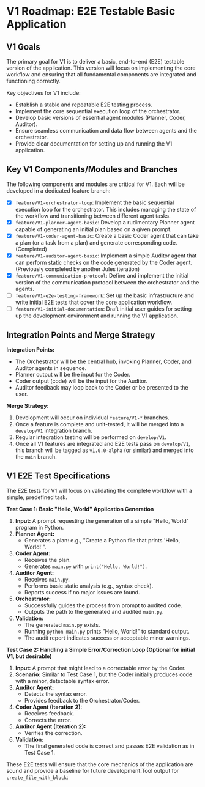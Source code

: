 # V1 Roadmap: E2E Testable Basic Application

## V1 Goals

The primary goal for V1 is to deliver a basic, end-to-end (E2E) testable version of the application. This version will focus on implementing the core workflow and ensuring that all fundamental components are integrated and functioning correctly.

Key objectives for V1 include:
-   Establish a stable and repeatable E2E testing process.
-   Implement the core sequential execution loop of the orchestrator.
-   Develop basic versions of essential agent modules (Planner, Coder, Auditor).
-   Ensure seamless communication and data flow between agents and the orchestrator.
-   Provide clear documentation for setting up and running the V1 application.

## Key V1 Components/Modules and Branches

The following components and modules are critical for V1. Each will be developed in a dedicated feature branch:

-   [x] `feature/V1-orchestrator-loop`: Implement the basic sequential execution loop for the orchestrator. This includes managing the state of the workflow and transitioning between different agent tasks.
-   [x] `feature/V1-planner-agent-basic`: Develop a rudimentary Planner agent capable of generating an initial plan based on a given prompt.
-   [x] `feature/V1-coder-agent-basic`: Create a basic Coder agent that can take a plan (or a task from a plan) and generate corresponding code. (Completed)
-   [x] `feature/V1-auditor-agent-basic`: Implement a simple Auditor agent that can perform static checks on the code generated by the Coder agent. (Previously completed by another Jules iteration)
-   [x] `feature/V1-communication-protocol`: Define and implement the initial version of the communication protocol between the orchestrator and the agents.
-   [ ] `feature/V1-e2e-testing-framework`: Set up the basic infrastructure and write initial E2E tests that cover the core application workflow.
-   [ ] `feature/V1-initial-documentation`: Draft initial user guides for setting up the development environment and running the V1 application.

## Integration Points and Merge Strategy

**Integration Points:**
-   The Orchestrator will be the central hub, invoking Planner, Coder, and Auditor agents in sequence.
-   Planner output will be the input for the Coder.
-   Coder output (code) will be the input for the Auditor.
-   Auditor feedback may loop back to the Coder or be presented to the user.

**Merge Strategy:**
1.  Development will occur on individual `feature/V1-*` branches.
2.  Once a feature is complete and unit-tested, it will be merged into a `develop/V1` integration branch.
3.  Regular integration testing will be performed on `develop/V1`.
4.  Once all V1 features are integrated and E2E tests pass on `develop/V1`, this branch will be tagged as `v1.0.0-alpha` (or similar) and merged into the `main` branch.

## V1 E2E Test Specifications

The E2E tests for V1 will focus on validating the complete workflow with a simple, predefined task.

**Test Case 1: Basic "Hello, World" Application Generation**
1.  **Input:** A prompt requesting the generation of a simple "Hello, World" program in Python.
2.  **Planner Agent:**
    *   Generates a plan: e.g., "Create a Python file that prints 'Hello, World!'".
3.  **Coder Agent:**
    *   Receives the plan.
    *   Generates `main.py` with `print("Hello, World!")`.
4.  **Auditor Agent:**
    *   Receives `main.py`.
    *   Performs basic static analysis (e.g., syntax check).
    *   Reports success if no major issues are found.
5.  **Orchestrator:**
    *   Successfully guides the process from prompt to audited code.
    *   Outputs the path to the generated and audited `main.py`.
6.  **Validation:**
    *   The generated `main.py` exists.
    *   Running `python main.py` prints "Hello, World!" to standard output.
    *   The audit report indicates success or acceptable minor warnings.

**Test Case 2: Handling a Simple Error/Correction Loop (Optional for initial V1, but desirable)**
1.  **Input:** A prompt that might lead to a correctable error by the Coder.
2.  **Scenario:** Similar to Test Case 1, but the Coder initially produces code with a minor, detectable syntax error.
3.  **Auditor Agent:**
    *   Detects the syntax error.
    *   Provides feedback to the Orchestrator/Coder.
4.  **Coder Agent (Iteration 2):**
    *   Receives feedback.
    *   Corrects the error.
5.  **Auditor Agent (Iteration 2):**
    *   Verifies the correction.
6.  **Validation:**
    *   The final generated code is correct and passes E2E validation as in Test Case 1.

These E2E tests will ensure that the core mechanics of the application are sound and provide a baseline for future development.Tool output for `create_file_with_block`:
